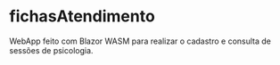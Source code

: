 # fichasAtendimento
WebApp feito com Blazor WASM para realizar o cadastro e consulta de sessões de psicologia.
